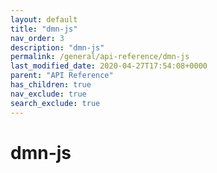 ```yaml
---
layout: default
title: "dmn-js"
nav_order: 3
description: "dmn-js"
permalink: /general/api-reference/dmn-js
last_modified_date: 2020-04-27T17:54:08+0000
parent: "API Reference"
has_children: true
nav_exclude: true
search_exclude: true
---
```


# dmn-js
